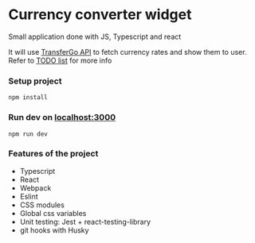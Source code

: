 # Currency converter widget
Small application done with JS, Typescript and react

It will use [TransferGo API](https://my.transfergo.com/api/fx-rates) to fetch currency rates and show them to user.
Refer to [TODO list](./TODO.md) for more info

### Setup project
```
npm install
```
### Run dev on [localhost:3000](http://localhost:3000/)
```
npm run dev
```

### Features of the project

- Typescript
- React
- Webpack
- Eslint
- CSS modules
- Global css variables
- Unit testing: Jest + react-testing-library
- git hooks with Husky